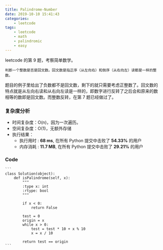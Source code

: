 ```yaml
---
title: Palindrome-Number
date: 2019-10-10 15:41:43
categories:
    - leetcode
tags: 
    - leetcode
    - math
    - palindromic
    - easy
---
```


leetcode 的第 9 题，考察简单数学。

    判断一个整数是否是回文数。回文数是指正序（从左向右）和倒序（从右向左）读都是一样的整数。

<!-- more -->

题目的例子里给出了负数都不是回文数，剩下的就只需要考虑正整数了。回文数的特点就是从左向右读和从右向左读是一样的，即数字进行反转了之后会和原来的数相等的数即是回文数。而整数反转，在第 7 题已经做过了。

### 复杂度分析

- 时间复杂度：O(n)，因为一次遍历。
- 空间复杂度：O(1)，无额外存储
- 执行结果：
  - 执行用时 : **68 ms**, 在所有 Python 提交中击败了 **54.33%** 的用户
  - 内存消耗 : **11.7 MB**, 在所有 Python 提交中击败了 **29.21%** 的用户

### Code

    ```
    class Solution(object):
        def isPalindrome(self, x):
            """
            :type x: int
            :rtype: bool
            """
            
            if x < 0:
                return False

            test = 0
            origin = x
            while x > 0:
                test = test * 10 + x % 10
                x = x / 10

            return test == origin
    ```
